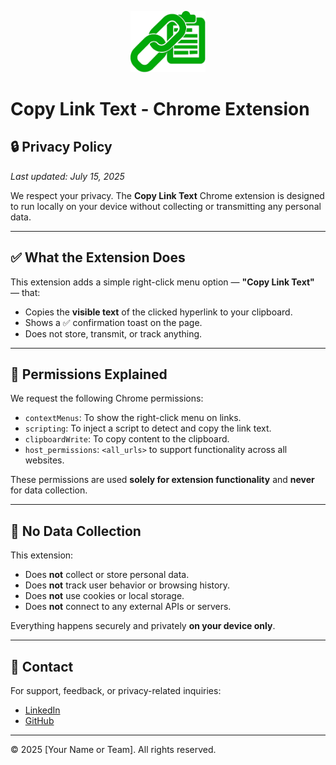 <p align="center">
  <img src="icon.png" alt="Copy Link Text Icon" width="120">
</p>


# Copy Link Text - Chrome Extension

## 🔒 Privacy Policy

_Last updated: July 15, 2025_

We respect your privacy. The **Copy Link Text** Chrome extension is designed to run locally on your device without collecting or transmitting any personal data.

---

## ✅ What the Extension Does

This extension adds a simple right-click menu option — **"Copy Link Text"** — that:

- Copies the **visible text** of the clicked hyperlink to your clipboard.
- Shows a ✅ confirmation toast on the page.
- Does not store, transmit, or track anything.

---

## 🔐 Permissions Explained

We request the following Chrome permissions:

- `contextMenus`: To show the right-click menu on links.
- `scripting`: To inject a script to detect and copy the link text.
- `clipboardWrite`: To copy content to the clipboard.
- `host_permissions`: `<all_urls>` to support functionality across all websites.

These permissions are used **solely for extension functionality** and **never** for data collection.

---

## 🚫 No Data Collection

This extension:

- Does **not** collect or store personal data.
- Does **not** track user behavior or browsing history.
- Does **not** use cookies or local storage.
- Does **not** connect to any external APIs or servers.

Everything happens securely and privately **on your device only**.

---

## 📧 Contact

For support, feedback, or privacy-related inquiries:

- [LinkedIn](https://linkedin.com/in/muneebulhassan-ml)
- [GitHub](https://github.com/MuneebUH)

---

© 2025 [Your Name or Team]. All rights reserved.
